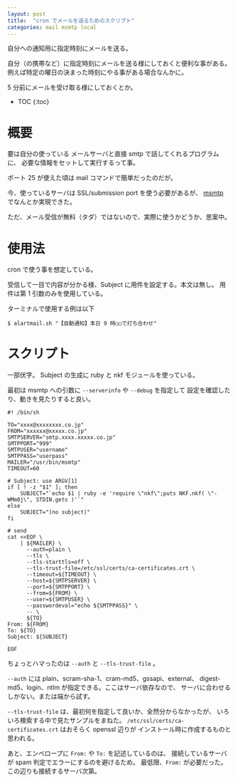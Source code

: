 ```yaml
---
layout: post
title:  "cron でメールを送るためのスクリプト"
categories: mail msmtp local
---
```

自分への通知用に指定時刻にメールを送る。

自分（の携帯など）に指定時刻にメールを送る様にしておくと便利な事がある。
例えば特定の曜日の決まった時刻にやる事がある場合なんかに。

5 分前にメールを受け取る様にしておくとか。


* TOC
{:toc}

# 概要
要は自分の使っている メールサーバと直接 smtp で話してくれるプログラムに、
必要な情報をセットして実行するって事。

ポート 25 が使えた頃は mail コマンドで簡単だったのだが。

今、使っているサーバは SSL/submission port を使う必要があるが、
[msmtp](http://msmtp.sourceforge.net/) でなんとか実現できた。

ただ、メール受信が無料（タダ）ではないので、実際に使うかどうか、思案中。


# 使用法
cron で使う事を想定している。

受信して一目で内容が分かる様、Subject に用件を設定する。本文は無し。
用件は第 1 引数のみを使用している。

ターミナルで使用する例は以下

```console
$ alartmail.sh "【自動通知】本日 9 時○○で打ち合わせ"
```

# スクリプト

一部伏字。
Subject の生成に ruby と nkf モジュールを使っている。

最初は msmtp への引数に `--serverinfo` や `--debug` を指定して
設定を確認したり、動きを見たりすると良い。

```console
#! /bin/sh

TO="xxxx@xxxxxxxx.co.jp"
FROM="xxxxxx@xxxxx.co.jp"
SMTPSERVER="smtp.xxxx.xxxxx.co.jp"
SMTPPORT="999"
SMTPUSER="username"
SMTPPASS="userpass"
MAILER="/usr/bin/msmtp"
TIMEOUT=60

# Subject: use ARGV[1]
if [ ! -z "$1" ]; then
    SUBJECT="`echo $1 | ruby -e 'require \"nkf\";puts NKF.nkf( \"-WMm0j\", STDIN.gets )'`"
else
    SUBJECT="(no subject)"
fi

# send
cat <<EOF \
    | ${MAILER} \
	  --auth=plain \
	  --tls \
	  --tls-starttls=off \
	  --tls-trust-file=/etc/ssl/certs/ca-certificates.crt \
	  --timeout=${TIMEOUT} \
	  --host=${SMTPSERVER} \
	  --port=${SMTPPORT} \
	  --from=${FROM} \
	  --user=${SMTPUSER} \
	  --passwordeval="echo ${SMTPPASS}" \
	  -- \
	  ${TO}
From: ${FROM}
To: ${TO}
Subject: ${SUBJECT}

EOF
```

ちょっとハマったのは `--auth` と `--tls-trust-file` 。

`--auth` には plain、scram-sha-1、cram-md5、gssapi、external、
digest-md5、login、ntlm が指定できる。ここはサーバ依存なので、
サーバに合わせるしかない。または端から試す。

`--tls-trust-file` は、最初何を指定して良いか、全然分からなかったが、
いろいろ検索する中で見たサンプルをまねた。
`/etc/ssl/certs/ca-certificates.crt` はおそらく openssl 辺りが
インストール時に作成するものと思われる。

あと、エンベロープに `From:` や `To:` を記述しているのは、
接続しているサーバが spam 判定でエラーにするのを避けるため。
最低限、`From:` が必要だった。
この辺りも接続するサーバ次第。

